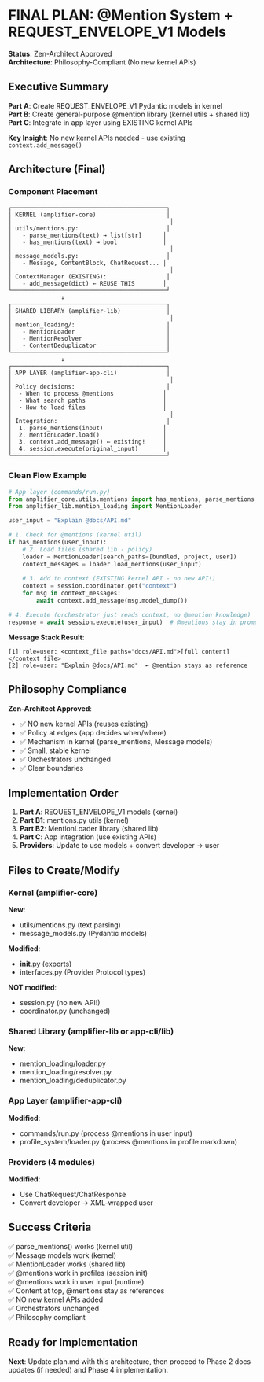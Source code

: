# FINAL PLAN: @Mention System + REQUEST_ENVELOPE_V1 Models

**Status**: Zen-Architect Approved  
**Architecture**: Philosophy-Compliant (No new kernel APIs)

## Executive Summary

**Part A**: Create REQUEST_ENVELOPE_V1 Pydantic models in kernel  
**Part B**: Create general-purpose @mention library (kernel utils + shared lib)  
**Part C**: Integrate in app layer using EXISTING kernel APIs  

**Key Insight**: No new kernel APIs needed - use existing `context.add_message()`

## Architecture (Final)

### Component Placement

```
┌────────────────────────────────────────────┐
│ KERNEL (amplifier-core)                    │
│                                             │
│ utils/mentions.py:                         │
│   - parse_mentions(text) → list[str]      │
│   - has_mentions(text) → bool             │
│                                             │
│ message_models.py:                         │
│   - Message, ContentBlock, ChatRequest... │
│                                             │
│ ContextManager (EXISTING):                 │
│   - add_message(dict) ← REUSE THIS        │
└────────────────────────────────────────────┘
               ↓
┌────────────────────────────────────────────┐
│ SHARED LIBRARY (amplifier-lib)             │
│                                             │
│ mention_loading/:                          │
│   - MentionLoader                          │
│   - MentionResolver                        │
│   - ContentDeduplicator                    │
└────────────────────────────────────────────┘
               ↓
┌────────────────────────────────────────────┐
│ APP LAYER (amplifier-app-cli)              │
│                                             │
│ Policy decisions:                          │
│  - When to process @mentions              │
│  - What search paths                      │
│  - How to load files                      │
│                                             │
│ Integration:                               │
│  1. parse_mentions(input)                 │
│  2. MentionLoader.load()                  │
│  3. context.add_message() ← existing!     │
│  4. session.execute(original_input)       │
└────────────────────────────────────────────┘
```

### Clean Flow Example

```python
# App layer (commands/run.py)
from amplifier_core.utils.mentions import has_mentions, parse_mentions
from amplifier_lib.mention_loading import MentionLoader

user_input = "Explain @docs/API.md"

# 1. Check for @mentions (kernel util)
if has_mentions(user_input):
    # 2. Load files (shared lib - policy)
    loader = MentionLoader(search_paths=[bundled, project, user])
    context_messages = loader.load_mentions(user_input)
    
    # 3. Add to context (EXISTING kernel API - no new API!)
    context = session.coordinator.get("context")
    for msg in context_messages:
        await context.add_message(msg.model_dump())

# 4. Execute (orchestrator just reads context, no @mention knowledge)
response = await session.execute(user_input)  # @mentions stay in prompt
```

**Message Stack Result**:
```
[1] role=user: <context_file paths="docs/API.md">[full content]</context_file>
[2] role=user: "Explain @docs/API.md"  ← @mention stays as reference
```

## Philosophy Compliance

**Zen-Architect Approved**:
- ✅ NO new kernel APIs (reuses existing)
- ✅ Policy at edges (app decides when/where)
- ✅ Mechanism in kernel (parse_mentions, Message models)
- ✅ Small, stable kernel
- ✅ Orchestrators unchanged
- ✅ Clear boundaries

## Implementation Order

1. **Part A**: REQUEST_ENVELOPE_V1 models (kernel)
2. **Part B1**: mentions.py utils (kernel)
3. **Part B2**: MentionLoader library (shared lib)
4. **Part C**: App integration (use existing APIs)
5. **Providers**: Update to use models + convert developer → user

## Files to Create/Modify

### Kernel (amplifier-core)

**New**:
- utils/mentions.py (text parsing)
- message_models.py (Pydantic models)

**Modified**:
- __init__.py (exports)
- interfaces.py (Provider Protocol types)

**NOT modified**:
- session.py (no new API!)
- coordinator.py (unchanged)

### Shared Library (amplifier-lib or app-cli/lib)

**New**:
- mention_loading/loader.py
- mention_loading/resolver.py
- mention_loading/deduplicator.py

### App Layer (amplifier-app-cli)

**Modified**:
- commands/run.py (process @mentions in user input)
- profile_system/loader.py (process @mentions in profile markdown)

### Providers (4 modules)

**Modified**:
- Use ChatRequest/ChatResponse
- Convert developer → XML-wrapped user

## Success Criteria

✅ parse_mentions() works (kernel util)  
✅ Message models work (kernel)  
✅ MentionLoader works (shared lib)  
✅ @mentions work in profiles (session init)  
✅ @mentions work in user input (runtime)  
✅ Content at top, @mentions stay as references  
✅ NO new kernel APIs added  
✅ Orchestrators unchanged  
✅ Philosophy compliant  

## Ready for Implementation

**Next**: Update plan.md with this architecture, then proceed to Phase 2 docs updates (if needed) and Phase 4 implementation.
